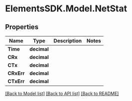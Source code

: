 # ElementsSDK.Model.NetStat

## Properties

Name | Type | Description | Notes
------------ | ------------- | ------------- | -------------
**Time** | **decimal** |  | 
**CRx** | **decimal** |  | 
**CTx** | **decimal** |  | 
**CRxErr** | **decimal** |  | 
**CTxErr** | **decimal** |  | 

[[Back to Model list]](../README.md#documentation-for-models) [[Back to API list]](../README.md#documentation-for-api-endpoints) [[Back to README]](../README.md)

